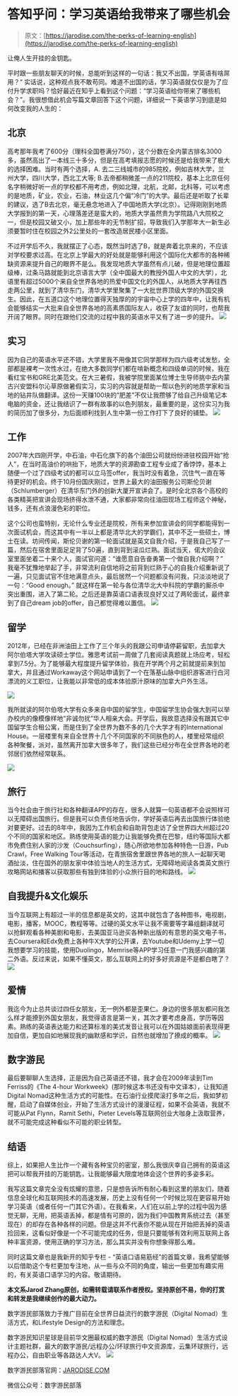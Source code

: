 <!--yml
category: 未分类
date: 2022-06-26 00:00:00
-->

# 答知乎问：学习英语给我带来了哪些机会

> 原文：[https://jarodise.com/the-perks-of-learning-english](https://jarodise.com/the-perks-of-learning-english)

让俺人生开挂的金钥匙。

平时跟一些朋友聊天的时候，总能听到这样的一句话：我又不出国，学英语有啥屌用？“ 实话说，这种观点我不敢苟同。难道不出国的话，学习英语就仅仅是为了应付升学求职吗？恰好最近在知乎上看到这个问题：“学习英语给你带来了哪些机会？”。我很想借此机会写篇文章回答下这个问题，详细说一下英语学习到底是如何改变我的人生的：

## 北京

高考那年我考了600分（理科全国卷满分750），这个分数在全内蒙古排名3000多，虽然高出了一本线三十多分，但是在高考填报志愿的时候还是给我带来了极大的选择困难。当时有两个选择，A. 去二三线城市的985院校，例如吉林大学，兰州大学，四川大学，西北工大等; B.去帝都稍微差一点的211院校，基本上北京任何名字稍微好听一点的学校都不用考虑，例如北理，北航，北邮，北科等，可以考虑的是地质，矿业，农业，石油，林业这几个偏“冷门”的大学。最后还是听取了长辈的建议，选了B去北京，毫无悬念地进入了中国地质大学(北京）。记得刚刚到地质大学报到的第一天，心理落差还是蛮大的，地质大学虽然贵为学院路八大院校之一，但是校园又破又小，加上那些年的无节制扩招，导致我们入学那年大一新生必须要暂时住在校园之外2公里处的一套改造居民楼小区里面。

不过开学后不久，我就摆正了心态，既然当时选了B，就是奔着北京来的，不应该对学校要求过高。在北京上学最大的好处就是能够利用这个国际化大都市的各种稀缺资源来提升自己的眼界不是么。我发现地质大学虽然有点儿破，但是地理位置超级棒，过条马路就能到北京语言大学（全中国最大的教授外国人中文的大学），北语里有超过5000个来自全世界各地的热爱中国文化的外国人，从地质大学再往西走两公里，就到了清华东门，清华大学里聚集了一大批世界顶级大学的外国交换生。因此，在五道口这个地理位置得天独厚的的宇宙中心上学的四年中，让我有机会能够结实一大批来自全世界各地的高素质国际友人，收获了友谊的同时，也帮我开阔了眼界。同时在跟他们交流的过程中我的英语水平又有了进一步的提升。 ![](img/09cddf4659bb46979624527af9d41454.png)

## 实习

因为自己的英语水平还不错，大学里我不用像其它同学那样为四六级考试发愁，全部都是裸考一次性水过，在绝大多数同学们都在啃新概念和四级单词的时候，我在看红宝书和GRE北美范文。在大三暑假，我被学院里面某位博士生导师挑中去内蒙古兴安盟科尔沁草原做暑假实习，实习的内容就是帮助一帮以色列的地质学家和当地的钻井队做翻译。这份一天赚100块的“肥差”不仅让我攒够了给自己升级笔记本电脑的资金，还让我结识了一群有故事的以色列朋友，最重要的是，这份实习为我的简历加了很多分，为后面顺利找到人生中第一份工作打下了良好的铺垫。 ![](img/6f29c2f6feb65861b930f018471087ce.png)

## 工作

2007年大四刚开学，中石油，中石化旗下的各个油田公司就纷纷进驻校园开始“抢人”，在当时高油价的哄抬下，地质大学的资源勘查工程专业成了香饽饽，基本上随便一个过了四级考试的都可以立马签offer，我当时没有着急，沉住气一直在等待更好的机会。终于10月份国庆刚过，世界上最大的油田服务公司斯伦贝谢（Schlumberger）在清华东门外的创新大厦开宣讲会了。是时全北京各个高校的各类精英把宣讲会现场挤得水泄不通，大家都非常向往油田现场工程师这个神秘，钱多，还有点浪漫色彩的职位。

这个公司也蛮特别，无论什么专业还是院校，所有来参加宣讲会的同学都能得到一次面试机会，而这其中有一半以上都是清华北大的学霸们，其中不乏一些硕士，博士在读。坊间传闻，斯伦贝谢的第一轮面试就是英文自我介绍，于是我自己写了一篇，然后在宿舍里面足足背了50遍，直到背到滚瓜烂熟。面试当天，偌大的会议室里面坐着二十来个人，面试官问道：“谁愿意自告奋勇第一个做自我介绍啊？” 我毫不犹豫地举起了手，非常流利自信地将之前背到烂熟于心的自我介绍重新说了一遍，只见面试官不住地满意点头，最后居然一个问题都没有问我，只淡淡地说了一句：“Good enough。” 就这样在第一轮与各位清华北大中科院的学霸的厮杀中突出重围，进入了第二轮。之后还是靠英语口语表现良好又过了两轮面试，最终拿到了自己dream job的offer，自己都觉得难以置信。 ![](img/cb7249603bf69c20c8473b6b146b0fbf.png)

## 留学

2012年，已经在非洲油田上工作了三个年头的我跟公司申请停薪留职，去加拿大阿尔伯塔大学攻读硕士学位。雅思考试前一周做了几套阅读真题就上场应考，轻松拿到7.5分。为了能够最大程度提升留学体验，我在开学两个月之前就提前来到加拿大，并且通过Workaway这个网站申请到了一个在落基山脉中组织游客进行白河漂流的义工职位，让我能以非常低的成本体验原汁原味的加拿大户外生活。

![](img/c9cbd380e8e0505d9f9c4ce1d072a461.png)

我所就读的阿尔伯塔大学有众多来自中国的留学生，中国留学生协会强大到可以举办校内的像模像样地“非诚勿扰”华人相亲大会。开学后，我故意选择没有跟其它中国留学生合租公寓，而是住到了全世界为数不多的几个大学才有的International House。一层楼里有来自全世界十几个不同国家的不同肤色的人，楼里经常组织各种聚餐，派对，虽然离开加拿大很多年了，我们这些已经分布在全世界各地的老邻居们依然经常联系。

![](img/b9a53ad2c2ada4f5efba787a41d7ce5c.png)

## 旅行

当今社会由于旅行社和各种翻译APP的存在，很多人就算一句英语都不会说照样可以无障碍出国旅行。但是我可以负责任地告诉你，学好英语后再去出国旅行体验绝对要更好。过去的8年中，我因为工作机会和自助背包走访了全世界四大州超过20个不同的国家和地区。熟练使用英语的能力让我能够免费在巴黎，纽约等国际大都市免费住别人家的沙发（Couchsurfing），随心所欲地参加各种特色一日游，Pub Crawl，Free Walking Tour等活动，在青旅宿舍里跟世界各地的旅人一起聊天喝酒扯淡，住在国外的朋友家中体验当地人的生活方式，无障碍地阅读各类英文旅行攻略网站和播客以获取那些有独到体验的小众旅行目的地和路线。 ![](img/3b94da615570ce9188a758260c93f4f5.png)

## 自我提升&文化娱乐

当今互联网上有超过一半的信息都是英文的，这其中就包含了各种图书，电视剧，电影，播客，MOOC，教程等等。过硬的英文水平让我不需要等字幕组翻译就可以抢鲜观看各种美剧和电影，去美国亚马逊买各种新出版的有意思的英文电子书，去Coursera和Edx免费上各种牛X大学的公开课，去Youtube和Udemy上学一切我想要学习的技能，使用Duolingo，Memrise等APP学习任意一门我感兴趣的第二外语。反过来说，如果不懂英文，那么互联网上的好多好资源是不是都白瞎了？ ![](img/ede0c62cbdcbcbeb974565e4541e15dc.png)

## 爱情

我迄今为止总共谈过四任女朋友，无一例外都是歪果仁。身边的很多朋友都问我怎么样才能撩到外国女朋友，我觉得语言是第一关，其次才要考虑身高，学历等因素。熟练的英语表达能力和还算标准的美式发音让我可以在外国姑娘面前表现得更加自信，更加自如地展现我的幽默感和学识，自然也就增加了撩成的概率。 ![](img/fd6fb48ae77b3f90957ab9a38243cb9a.png)

## 数字游民

最后要聊聊人生选择，正是因为自己英语还不错，我才会在2009年读到Tim Ferriss的《The 4-hour Workweek》(那时候这本书还没有中文译本），让我知道Digital Nomad这种生活方式的可能性。在石油行业摸爬滚打多年之后，我如梦初醒，启动了自媒体创业，开始了生活方式设计的漫漫征程，如果不会英语，我就不可能从Pat Flynn，Ramit Sethi，Pieter Levels等互联网创业大咖身上汲取营养，就不可能完成这种看似不可能的职业转型。

## 结语

综上，如果把人生比作一个藏有各种宝贝的密室，那么我很庆幸自己拥有的英语这把可以帮我开挂的万能钥匙，让我能够最大限度地体会这个世界的多姿多彩。

我写这篇文章完全没有炫耀的意思，只是想告诉所有耐心看到这里的朋友们，随着信息全球化和互联网技术的高速发展，历史上没有任何一个时候比现在更容易开始学习英语（或者任何一门其它外语）。在我看来，人们在以前上学的过程中因为感觉无聊，无用，把英语丢掉，都是情有可原的，因为我们中国教育系统过去（甚至现在）的却存在各种各样的问题。但是这并不代表你不能从现在开始把丢掉的英语捡回来，这看似好像是一个不可能完成的任务，但是只要能够有效利用互联网上各种丰富资源，使用正确的学习方法，那么其实并没有你想象得那么难。

同时这篇文章也是我新开的知乎专栏 - “英语口语易筋经”的首篇文章，我希望能够以后借助这个专栏更加专注地，从一些与众不同的角度，输出一些更加有趣实用的，有关英语口语学习的内容。敬请期待。

**本文系Jarod Zhang原创，如需转载请联系作者授权。坚持原创不易，你的打赏和转发是我继续创作的最大动力。**

数字游民部落致力于推广目前在全世界日益流行的数字游民（Digital Nomad）生活方式，和Lifestyle Design的方法和理念。

数字游民知识星球是目前华文圈最权威的数字游民（Digital Nomad）生活方式设计主题社群，最大的数字游民/远程办公/环球旅行中文资源库，云集环球旅行，远程办公，自由职业等各路达人大V。 ![](img/4d09327dd342d6435121259ae5f8e5f3.png)

数字游民部落官网：[JARODISE.COM](http://JARODISE.COM)

微信公众号：数字游民部落